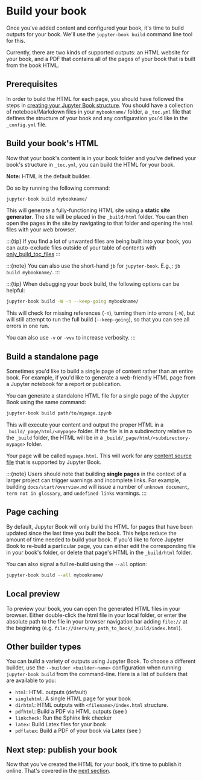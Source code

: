# Build your book

Once you've added content and configured your book, it's time to
build outputs for your book.
We'll use the `jupyter-book build` command line tool for this.

Currently, there are two kinds of supported outputs: an HTML website for your
book, and a PDF that contains all of the pages of your book that is built
from the book HTML.

## Prerequisites

In order to build the HTML for each page, you should have followed the steps
in [creating your Jupyter Book structure](./overview.md).
You should have a collection of notebook/Markdown files in your `mybookname/` folder, a `_toc.yml` file
that defines the structure of your book and any configuration you'd like
in the `_config.yml` file.

## Build your book's HTML

Now that your book's content is in your book folder and you've defined your book's structure in `_toc.yml`, you can build the HTML for your book.

**Note:** HTML is the default builder.

Do so by running the following command:

```bash
jupyter-book build mybookname/
```

This will generate a fully-functioning HTML site using a **static site generator**.
The site will be placed in the `_build/html` folder. You can then open the pages
in the site by navigating to that folder and opening the `html` files with your
web browser.

:::{tip}
If you find a lot of unwanted files are being built into your book, you can auto-exclude files outside of your table of contents with [only_build_toc_files](config:exclude-non-toc-files)
:::

:::{note}
You can also use the short-hand `jb` for `jupyter-book`. E.g.,:
`jb build mybookname/`.
:::

:::{tip}
When debugging your book build, the following options can be helpful:

```bash
jupyter-book build -W -n --keep-going mybookname/
```

This will check for missing references (`-n`), turning them into errors (`-W`),
but will still attempt to run the full build (`--keep-going`),
so that you can see all errors in one run.

You can also use `-v` or `-vvv` to increase verbosity.
:::

## Build a standalone page

Sometimes you'd like to build a single page of content rather than an entire book.
For example, if you'd like to generate a web-friendly HTML page from a Jupyter notebook for a report or publication.

You can generate a standalone HTML file for a single page of the Jupyter Book using the same command:

```bash
jupyter-book build path/to/mypage.ipynb
```

This will execute your content and output the proper HTML in a `_build/_page/html/<mypage>` folder.
If the file is in a subdirectory relative to the `_build` folder, the HTML will be in a `_build/_page/html/<subdirectory-mypage>` folder.

Your page will be called `mypage.html`.
This will work for any [content source file](../file-types/index.md) that is supported by Jupyter Book.

:::{note}
Users should note that building **single pages** in the context of a larger project can trigger warnings and incomplete links.
For example, building `docs/start/overview.md` will issue a number of `unknown document`, `term not in glossary`, and `undefined links` warnings.
:::

## Page caching

By default, Jupyter Book will only build the HTML for pages that have
been updated since the last time you built the book.
This helps reduce the amount of time needed to build your book.
If you'd like to force Jupyter Book to re-build a particular page, you can either edit the
corresponding file in your book's folder, or delete that page's HTML in the `_build/html` folder.

You can also signal a full re-build using the `--all` option:

```bash
jupyter-book build --all mybookname/
```

## Local preview

To preview your book, you can open the generated HTML files in your browser.
Either double-click the html file in your local folder, or enter the absolute
path to the file in your browser navigation bar adding `file://` at the beginning
(e.g. `file://Users/my_path_to_book/_build/index.html`).

## Other builder types

You can build a variety of outputs using Jupyter Book. To choose a different builder, use the `--builder <builder-name>` configuration when running `jupyter-book build` from the command-line. Here is a list of builders that are available to you:

- `html`: HTML outputs (default)
- `singlehtml`: A single HTML page for your book
- `dirhtml`: HTML outputs with `<filename>/index.html` structure.
- `pdfhtml`: Build a PDF via HTML outputs (see [](pdf:html))
- `linkcheck`: Run the Sphinx link checker
- `latex`: Build Latex files for your book
- `pdflatex`: Build a PDF of your book via Latex (see [](pdf:latex))

## Next step: publish your book

Now that you've created the HTML for your book, it's time to publish it online.
That's covered in the [next section](./publish.md).
